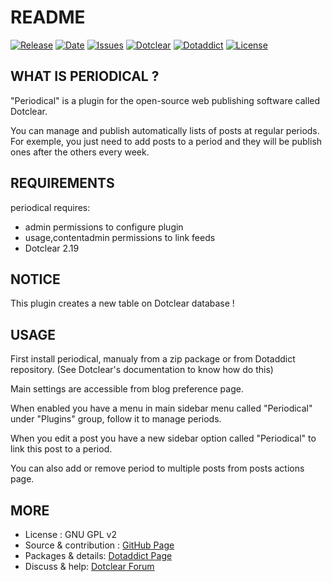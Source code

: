 # README

[![Release](https://img.shields.io/github/v/release/JcDenis/periodical)](https://github.com/JcDenis/periodical/releases)
[![Date](https://img.shields.io/github/release-date/JcDenis/periodical)](https://github.com/JcDenis/periodical/releases)
[![Issues](https://img.shields.io/github/issues/JcDenis/periodical)](https://github.com/JcDenis/periodical/issues)
[![Dotclear](https://img.shields.io/badge/dotclear-v2.19-blue.svg)](https://fr.dotclear.org/download)
[![Dotaddict](https://img.shields.io/badge/dotaddict-official-green.svg)](https://plugins.dotaddict.org/dc2/details/periodical)
[![License](https://img.shields.io/github/license/JcDenis/periodical)](https://github.com/JcDenis/periodical/blob/master/LICENSE)

## WHAT IS PERIODICAL ?

"Periodical" is a plugin for the open-source 
web publishing software called Dotclear.

You can manage and publish automatically lists of posts 
at regular periods. For exemple, you just need to add posts to a period 
and they will be publish ones after the others every week.

## REQUIREMENTS

 periodical requires: 

  * admin permissions to configure plugin
  * usage,contentadmin permissions to link feeds
  * Dotclear 2.19

## NOTICE

This plugin creates a new table on Dotclear database !

## USAGE

First install periodical, manualy from a zip package or from 
Dotaddict repository. (See Dotclear's documentation to know how do this)

Main settings are accessible from blog preference page.

When enabled you have a menu in main sidebar menu called "Periodical" 
under "Plugins" group, follow it to manage periods.

When you edit a post you have a new sidebar option called "Periodical"
to link this post to a period.

You can also add or remove period to multiple posts from posts actions page.

## MORE

 * License : GNU GPL v2
 * Source & contribution : [GitHub Page](https://github.com/JcDenis/periodical)
 * Packages & details:  [Dotaddict Page](https://plugins.dotaddict.org/dc2/details/periodical)
 * Discuss & help: [Dotclear Forum](https://forum.dotclear.org/viewtopic.php?id=42289)